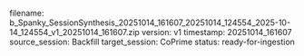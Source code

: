filename: b_Spanky_SessionSynthesis_20251014_161607_20251014_124554_2025-10-14_124554_v1_20251014_161607.zip
version: v1
timestamp: 20251014_161607
source_session: Backfill
target_session: CoPrime
status: ready-for-ingestion
